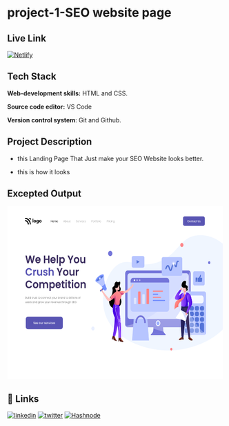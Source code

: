 
# project-1-SEO website page

## Live Link

[![Netlify](https://img.shields.io/badge/netlify-%23000000.svg?style=for-the-badge&logo=netlify&logoColor=#00C7B7)](https://seofsjs.netlify.app)



## Tech Stack

**Web-development skills:** HTML and CSS.


**Source code editor:** VS Code


**Version control system**: Git and Github.






## Project Description
* this Landing Page That Just make your SEO Website looks better.

* this is how it looks

## Excepted Output
<img src="output.png"  width="500" height="400">

## 🔗 Links

[![linkedin](https://img.shields.io/badge/linkedin-0A66C2?style=for-the-badge&logo=linkedin&logoColor=white)](https://www.linkedin.com/in/dipesh-joshi-2512a2162/)
[![twitter](https://img.shields.io/badge/twitter-1DA1F2?style=for-the-badge&logo=twitter&logoColor=white)](https://twitter.com/DipeshJ2310)
[![Hashnode](https://img.shields.io/badge/Hashnode-2962FF?style=for-the-badge&logo=hashnode&logoColor=white)](https://dipeshjoshi4.hashnode.dev/)
